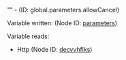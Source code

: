 "" - (ID: global.parameters.allowCancel)

Variable written:
 (Node ID: [parameters](../nodes/parameters.md))

Variable reads:
* Http (Node ID: [decvvhflks](../nodes/decvvhflks.md))
